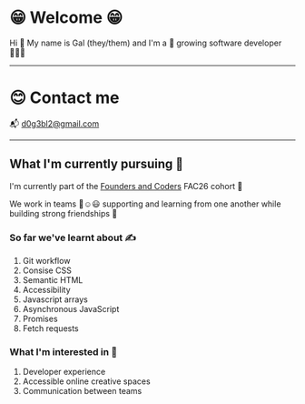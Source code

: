 # 😁 Welcome 😁

Hi :wave: My name is Gal (they/them) and I'm a 🌱 growing software developer 🧑🏻‍💻 

---

# 😊 Contact me 

📬 d0g3bl2@gmail.com

---

## What I'm currently pursuing 🐾

I'm currently part of the [Founders and Coders](https://www.foundersandcoders.com/) FAC26 cohort 🎏

We work in teams 🙂☺️😃 supporting and learning from one another while building strong friendships 💪

### So far we've learnt about ✍️ 
1. Git workflow 
2. Consise CSS
3. Semantic HTML
4. Accessibility
5. Javascript arrays
6. Asynchronous JavaScript  
7. Promises 
8. Fetch requests 

### What I'm interested in 🫠
1. Developer experience 
2. Accessible online creative spaces 
3. Communication between teams 







<!--
**d0g3bl2/d0g3bl2** is a ✨ _special_ ✨ repository because its `README.md` (this file) appears on your GitHub profile.

Here are some ideas to get you started:

- 🔭 I’m currently working on ...
- 🌱 I’m currently learning ...
- 👯 I’m looking to collaborate on ...
- 🤔 I’m looking for help with ...
- 💬 Ask me about ...
- 📫 How to reach me: ...
- 😄 Pronouns: ...
- ⚡ Fun fact: ...
-->
